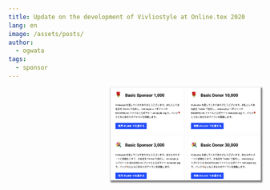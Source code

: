 ```yaml
---
title: Update on the development of Vivliostyle at Online.tex 2020
lang: en
image: /assets/posts/
author:
  - ogwata
tags:
  - sponsor
---
```

<div style="float: right; margin: 0 0 1em 1em;"><a href="https://vivliostyle.org/ja/sponsors/"><img src="/assets/posts/2020-11-20-You-can-support-Vivliostyle-without-a-GitHub-account/2020-11-20-You-can-support-Vivliostyle-without-a-GitHub-account.png" alt="How about supporting Vivliostyle" style="width: 300px; box-shadow: 1px 2px 2.5px 1.5px grey;" /></a></div>
